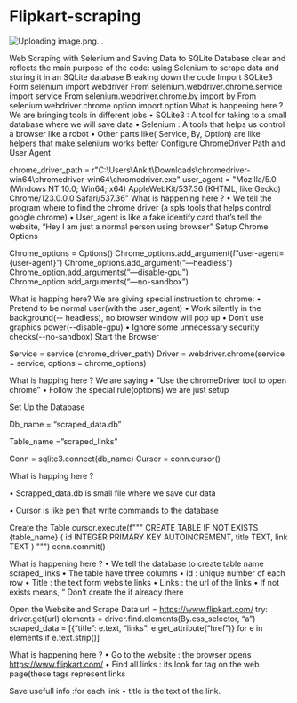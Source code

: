 # Flipkart-scraping
![Uploading image.png…]()

Web Scraping with Selenium and Saving Data to SQLite Database
clear and reflects the main purpose of the code: using Selenium to scrape data and storing it in an SQLite database
Breaking down the code 
Import SQLite3
Form selenium  import webdriver
From selenium.webdriver.chrome.service import service
From selenium.webdriver.chrome.by import by
From selenium.webdriver.chrome.option import option
What is happening here ?
We are bringing tools in different jobs
•	SQLite3 : A tool for taking to a small database where we will save data 
•	Selenium : A tools that helps us control a browser like a robot
•	Other parts like( Service, By, Option) are like helpers that make selenium works better
Configure ChromeDriver Path and User Agent

chrome_driver_path = r"C:\Users\Ankit\Downloads\chromedriver-win64\chromedriver-win64\chromedriver.exe"
user_agent = "Mozilla/5.0 (Windows NT 10.0; Win64; x64) AppleWebKit/537.36 (KHTML, like Gecko) Chrome/123.0.0.0 Safari/537.36"
What is happening here ?
•	We tell the program where to find  the chrome driver (a spls tools that helps control google chrome)
•	User_agent is like a fake identify card that’s tell the website, “Hey I am just a normal person using browser”
Setup Chrome Options

Chrome_options = Options()
Chrome_options.add_argument(f”user-agent={user-agent}”)
Chrome_options.add_argument(“—headless”)
Chrome_option.add_arguments(“—disable-gpu”)
Chrome_option.add_arguments(“—no-sandbox”)

What is happing here?
We are giving special instruction to chrome:
•	Pretend to be normal user(with the user_agent)
•	Work silently in the background(-- headless), no browser window will pop up
•	Don’t use graphics power(--disable-gpu)
•	Ignore some unnecessary security checks(--no-sandbox)
Start the Browser

Service = service (chrome_driver_path)
Driver = webdriver.chrome(service = service,  options = chrome_options)

What is happing here ?
We are saying
•	“Use the chromeDriver tool to open chrome”
•	Follow the special rule(options) we are just setup

Set Up the Database

Db_name = “scraped_data.db”

Table_name =”scraped_links” 

Conn = sqlite3.connect(db_name)
Cursor =  conn.cursor()

What is happing here ?

•	Scrapped_data.db  is small file where we save our data

•	Cursor is like pen that write commands to the database

Create the Table
cursor.execute(f"""
CREATE TABLE IF NOT EXISTS {table_name} (
    id INTEGER PRIMARY KEY AUTOINCREMENT,
    title TEXT,
    link TEXT
)
""")
conn.commit()

What is happening here ?
•	We tell  the database to create table name scraped_links
•	The table have three columns
•	Id : unique number of each row
•	Title : the text form website links
•	Links :  the url of the links
•	If not exists means,  “ Don’t create the if already there

Open the Website and Scrape Data
url = https://www.flipkart.com/
try: 
    driver.get(url)
    elements = driver.find.elements(By.css_selector, “a”)
   scraped_data  = [{“title”: e.text, “links”: e.get_attribute(“href”)} for e in elements if e.text.strip()]

What is happening here ?
•	Go to the website : the browser opens https://www.flipkart.com/
•	Find all links : its look for <a>  tag on the web page(these tags represent links
 
Save usefull info :for each link
•  title is the text of the link.
